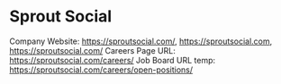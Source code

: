 # Sprout Social

Company Website: https://sproutsocial.com/, https://sproutsocial.com, https://sproutsocial.com/
Careers Page URL: https://sproutsocial.com/careers/
Job Board URL temp: https://sproutsocial.com/careers/open-positions/